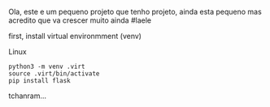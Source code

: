 Ola, este e um pequeno projeto que tenho projeto, ainda esta pequeno mas acredito que va crescer muito ainda #laele

first, install virtual environmment (venv)

Linux
```
python3 -m venv .virt
source .virt/bin/activate
pip install flask
```

tchanram...
